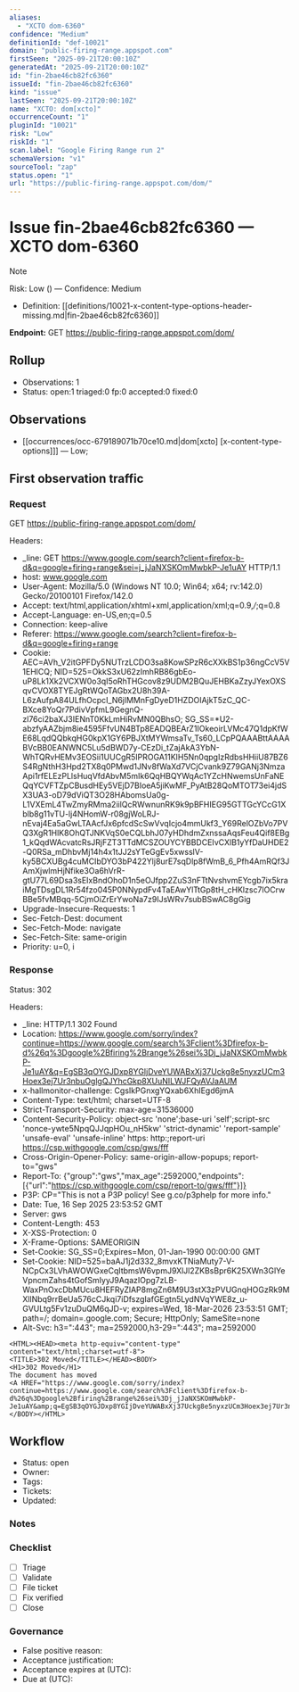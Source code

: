 ```yaml
---
aliases:
  - "XCTO dom-6360"
confidence: "Medium"
definitionId: "def-10021"
domain: "public-firing-range.appspot.com"
firstSeen: "2025-09-21T20:00:10Z"
generatedAt: "2025-09-21T20:00:10Z"
id: "fin-2bae46cb82fc6360"
issueId: "fin-2bae46cb82fc6360"
kind: "issue"
lastSeen: "2025-09-21T20:00:10Z"
name: "XCTO: dom[xcto]"
occurrenceCount: "1"
pluginId: "10021"
risk: "Low"
riskId: "1"
scan.label: "Google Firing Range run 2"
schemaVersion: "v1"
sourceTool: "zap"
status.open: "1"
url: "https://public-firing-range.appspot.com/dom/"
---
```


# Issue fin-2bae46cb82fc6360 — XCTO dom-6360

> [!Note]
> Risk: Low () — Confidence: Medium

- Definition: [[definitions/10021-x-content-type-options-header-missing.md|fin-2bae46cb82fc6360]]

**Endpoint:** GET https://public-firing-range.appspot.com/dom/

## Rollup

- Observations: 1
- Status: open:1 triaged:0 fp:0 accepted:0 fixed:0

## Observations

- [[occurrences/occ-679189071b70ce10.md|dom[xcto] [x-content-type-options]]] — Low; 

## First observation traffic

### Request

GET https://public-firing-range.appspot.com/dom/

Headers:
- _line: GET https://www.google.com/search?client=firefox-b-d&q=google+firing+range&sei=j_jJaNXSKOmMwbkP-Je1uAY HTTP/1.1
- host: www.google.com
- User-Agent: Mozilla/5.0 (Windows NT 10.0; Win64; x64; rv:142.0) Gecko/20100101 Firefox/142.0
- Accept: text/html,application/xhtml+xml,application/xml;q=0.9,*/*;q=0.8
- Accept-Language: en-US,en;q=0.5
- Connection: keep-alive
- Referer: https://www.google.com/search?client=firefox-b-d&q=google+firing+range
- Cookie: AEC=AVh_V2itGPFDy5NUTrzLCDO3sa8KowSPzR6cXXkBS1p36ngCcV5V1EHlCQ; NID=525=OkkS3xU62zImhRB86gbEo-uP8Lk1Xk2VCXW0o3qI5oRhTHGcov8z9UDM2BQuJEHBKaZzyJYexOXSqvCVOX8TYEJgRtWQoTAGbx2U8h39A-L6zAufpA84ULfhOcpcI_N6jlMMnFgDyeD1HZDOIAjkT5zC_QC-BXce8YoQr7PdivVpfmL9GegnQ-zl76ci2baXJ3IENnT0KkLmHiRvMN0QBhsO; SG_SS=*U2-abzfyAAZbjm8ie4595FfvUN4BTp8EADQBEArZ1IOkeoirLVMc47Q1dpKfWE68LqdQQbkqHG0kpX1GY6PBJXtMYWmsaTv_Ts60_LCpPQAAABttAAAABVcBB0EANWNC5Lu5dBWD7y-CEzDi_tZajAkA3YbN-WhTQRvHEMv3EOSii1UUCgR5IPROGA11KIH5Nn0qpgIzRdbsHHiiU87BZ6S4RgNthH3Hpd2TX8q0PMwd1JNv8fWaXd7VCjCvank9Z79GANj3NmzaApi1rfELEzPLlsHuqVfdAbvM5mIk6QqHBQYWqAc1YZcHNwemsUnFaNEQqYCVFTZpCBusdHEy5VEjD7BIoeA5jiKwMF_PyAtB28QoMTOT73ei4jdSX3UA3-oD79dViQT3O28HAbomsUa0g-L1VXEmL4TwZmyRMma2iilQcRWwnunRK9k9pBFHIEG95GTTGcYCcG1Xblb8g11vTU-lj4NHomW-r08gjWoLRJ-nEvaj4Ea5aGwLTAAcfJx6pfcdScSwVvqIcjo4mmUkf3_Y69RelOZbVo7PVQ3XgR1HlK8OhQTJNKVqS0eCQLbhJ07yHDhdmZxnssaAqsFeu4Qif8EBg1_kQqdWAcvatcRsJRjFZT3TTdMCSZOUYCYBBDCEIvCXlB1yYfDaUHDE2-Q0RSa_mDhbvMj14h4x1tJJ2sYTeGgEv5xwsslV-ky5BCXUBg4cuMCIbDYO3bP422Ylj8urE7sqDlp8fWmB_6_Pfh4AmRQf3JAmXjwlmHjNfike3Oa6hVrR-gtU77L69Dsa3sEIxBndOhoD1n5eOJfpp2ZuS3nFTtNvshvmEYcgb7ix5kraiMgTDsgDL1Rr54fzo045P0NNypdFv4TaEAwYlTtGp8tH_cHKlzsc7lOCrwBBe5fvMBqq-5CjmOiZrErYwoNa7z9IJsWRv7subBSwAC8gGig
- Upgrade-Insecure-Requests: 1
- Sec-Fetch-Dest: document
- Sec-Fetch-Mode: navigate
- Sec-Fetch-Site: same-origin
- Priority: u=0, i

### Response

Status: 302

Headers:
- _line: HTTP/1.1 302 Found
- Location: https://www.google.com/sorry/index?continue=https://www.google.com/search%3Fclient%3Dfirefox-b-d%26q%3Dgoogle%2Bfiring%2Brange%26sei%3Dj_jJaNXSKOmMwbkP-Je1uAY&q=EgSB3qOYGJDxp8YGIjDveYUWABxXj37Uckg8e5nyxzUCm3Hoex3ej7Ur3nbuOglgQJYhcGkp8XUuNILWJFQyAVJaAUM
- x-hallmonitor-challenge: CgsIkPGnxgYQxab6XhIEgd6jmA
- Content-Type: text/html; charset=UTF-8
- Strict-Transport-Security: max-age=31536000
- Content-Security-Policy: object-src 'none';base-uri 'self';script-src 'nonce-ywte5NpqQJJqpHOu_nH5kw' 'strict-dynamic' 'report-sample' 'unsafe-eval' 'unsafe-inline' https: http:;report-uri https://csp.withgoogle.com/csp/gws/fff
- Cross-Origin-Opener-Policy: same-origin-allow-popups; report-to="gws"
- Report-To: {"group":"gws","max_age":2592000,"endpoints":[{"url":"https://csp.withgoogle.com/csp/report-to/gws/fff"}]}
- P3P: CP="This is not a P3P policy! See g.co/p3phelp for more info."
- Date: Tue, 16 Sep 2025 23:53:52 GMT
- Server: gws
- Content-Length: 453
- X-XSS-Protection: 0
- X-Frame-Options: SAMEORIGIN
- Set-Cookie: SG_SS=0;Expires=Mon, 01-Jan-1990 00:00:00 GMT
- Set-Cookie: NID=525=baAJ1j2d332_8mvxKTNiaMuty7-V-NCpCx3LVhAWOWGxeCqItbmsW6vpmJ9XlJl2ZKBsBpr6K25XWn3GlYeVpncmZahs4tGofSmIyyJ9AqazIOpg7zLB-WaxPnOxcDbMUcu8HEFRyZlAP8mgZn6M9U3stX3zPVUGnqHOGzRk9MXllNbq9rrBeUa576cCJkqi7iDfszgIafGEgtn5LydNVqYWE8z_u-GVULtg5Fv1zuDuQM6qJD-v; expires=Wed, 18-Mar-2026 23:53:51 GMT; path=/; domain=.google.com; Secure; HttpOnly; SameSite=none
- Alt-Svc: h3=":443"; ma=2592000,h3-29=":443"; ma=2592000

```http
<HTML><HEAD><meta http-equiv="content-type" content="text/html;charset=utf-8">
<TITLE>302 Moved</TITLE></HEAD><BODY>
<H1>302 Moved</H1>
The document has moved
<A HREF="https://www.google.com/sorry/index?continue=https://www.google.com/search%3Fclient%3Dfirefox-b-d%26q%3Dgoogle%2Bfiring%2Brange%26sei%3Dj_jJaNXSKOmMwbkP-Je1uAY&amp;q=EgSB3qOYGJDxp8YGIjDveYUWABxXj37Uckg8e5nyxzUCm3Hoex3ej7Ur3nbuOglgQJYhcGkp8XUuNILWJFQyAVJaAUM">here</A>.
</BODY></HTML>

```

## Workflow

- Status: open
- Owner: 
- Tags: 
- Tickets: 
- Updated: 

### Notes


### Checklist

- [ ] Triage
- [ ] Validate
- [ ] File ticket
- [ ] Fix verified
- [ ] Close

### Governance

- False positive reason: 
- Acceptance justification: 
- Acceptance expires at (UTC): 
- Due at (UTC): 
